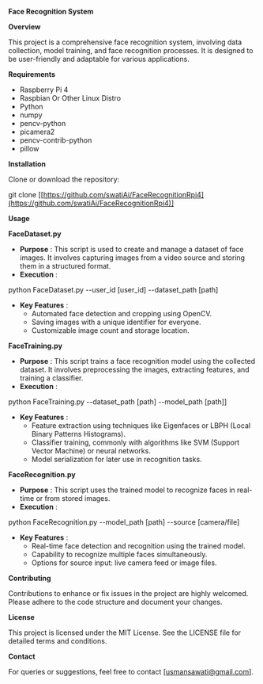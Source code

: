 **Face Recognition System**

**Overview**

This project is a comprehensive face recognition system, involving data collection, model training, and face recognition processes. It is designed to be user-friendly and adaptable for various applications.

**Requirements**

- Raspberry Pi 4
- Raspbian Or Other Linux Distro
- Python
- numpy
- pencv-python
- picamera2
- pencv-contrib-python
- pillow

**Installation**

Clone or download the repository:

git clone [[https://github.com/swatiAi/FaceRecognitionRpi4](https://github.com/swatiAi/FaceRecognitionRpi4)]

**Usage**

**FaceDataset.py**

- **Purpose** : This script is used to create and manage a dataset of face images. It involves capturing images from a video source and storing them in a structured format.
- **Execution** :

python FaceDataset.py --user\_id [user\_id] --dataset\_path [path]

- **Key Features** :
  - Automated face detection and cropping using OpenCV.
  - Saving images with a unique identifier for everyone.
  - Customizable image count and storage location.

**FaceTraining.py**

- **Purpose** : This script trains a face recognition model using the collected dataset. It involves preprocessing the images, extracting features, and training a classifier.
- **Execution** :

python FaceTraining.py --dataset\_path [path] --model\_path [path]]

- **Key Features** :
  - Feature extraction using techniques like Eigenfaces or LBPH (Local Binary Patterns Histograms).
  - Classifier training, commonly with algorithms like SVM (Support Vector Machine) or neural networks.
  - Model serialization for later use in recognition tasks.

**FaceRecognition.py**

- **Purpose** : This script uses the trained model to recognize faces in real-time or from stored images.
- **Execution** :

python FaceRecognition.py --model\_path [path] --source [camera/file]

- **Key Features** :
  - Real-time face detection and recognition using the trained model.
  - Capability to recognize multiple faces simultaneously.
  - Options for source input: live camera feed or image files.

**Contributing**

Contributions to enhance or fix issues in the project are highly welcomed. Please adhere to the code structure and document your changes.

**License**

This project is licensed under the MIT License. See the LICENSE file for detailed terms and conditions.

**Contact**

For queries or suggestions, feel free to contact [usmansawati@gmail.com].
